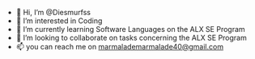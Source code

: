 - 👋 Hi, I’m @Diesmurfss
- 👀 I’m interested in Coding
- 🌱 I’m currently learning Software Languages on the ALX SE Program
- 💞️ I’m looking to collaborate on tasks concerning the ALX SE Program
- 📫 you can reach me on marmalademarmalade40@gmail.com

<!---
Diesmurfss/Diesmurfss is a ✨ special ✨ repository because its `README.md` (this file) appears on your GitHub profile.
You can click the Preview link to take a look at your changes.
--->
